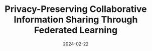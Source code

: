 ---
title: "Privacy-Preserving Collaborative Information Sharing Through Federated Learning"
collection: publications
category: manuscripts
permalink: /publication/working-1
date: 2024-02-22
venue: 'Journal 1'
paperurl: 'https://arxiv.org/abs/2402.14983'
citation: 'Dong, P., Quan, Z., Edwards, B., Wang, H., Feng, R., Wang, T., Foley, P., Shah, P. Privacy-Preserving Collaborative Information Sharing Through Federated Learning.'
---